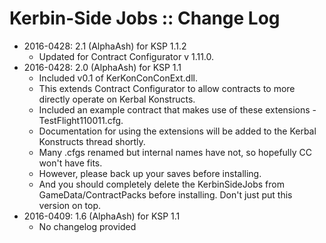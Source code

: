 # Kerbin-Side Jobs :: Change Log

* 2016-0428: 2.1 (AlphaAsh) for KSP 1.1.2
	+ Updated for Contract Configurator v 1.11.0.
* 2016-0428: 2.0 (AlphaAsh) for KSP 1.1
	+ Included v0.1 of KerKonConConExt.dll.
	+ This extends Contract Configurator to allow contracts to more directly operate on Kerbal Konstructs.
	+ Included an example contract that makes use of these extensions - TestFlight110011.cfg.
	+ Documentation for using the extensions will be added to the Kerbal Konstructs thread shortly.
	+ Many .cfgs renamed but internal names have not, so hopefully CC won't have fits.
	+ However, please back up your saves before installing.
	+ And you should completely delete the KerbinSideJobs from GameData/ContractPacks before installing. Don't just put this version on top.
* 2016-0409: 1.6 (AlphaAsh) for KSP 1.1
	+ No changelog provided

